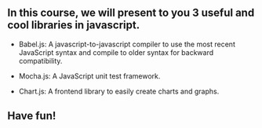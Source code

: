 ## In this course, we will present to you 3 useful and cool libraries in javascript.

-  Babel.js: A javascript-to-javascript compiler to use the most recent JavaScript syntax and compile to older syntax for backward compatibility.

-  Mocha.js: A JavaScript unit test framework.

-  Chart.js: A frontend library to easily create charts and graphs.

## Have fun!

